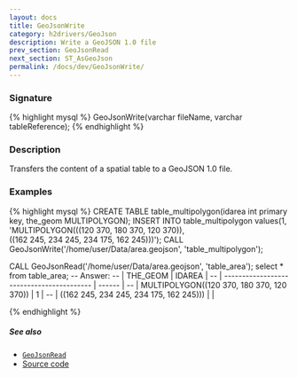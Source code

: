 ```yaml
---
layout: docs
title: GeoJsonWrite
category: h2drivers/GeoJson
description: Write a GeoJSON 1.0 file
prev_section: GeoJsonRead
next_section: ST_AsGeoJson
permalink: /docs/dev/GeoJsonWrite/
---
```


### Signature

{% highlight mysql %}
GeoJsonWrite(varchar fileName, varchar tableReference);
{% endhighlight %}

### Description
Transfers the content of a spatial table to a GeoJSON 1.0 file.

### Examples

{% highlight mysql %}
CREATE TABLE table_multipolygon(idarea int primary key, 
                                the_geom MULTIPOLYGON);
INSERT INTO table_multipolygon values(1, 
    'MULTIPOLYGON(((120 370, 180 370, 120 370)),  
                  ((162 245, 234 245, 234 175, 162 245)))');
CALL GeoJsonWrite('/home/user/Data/area.geojson', 
                  'table_multipolygon');

CALL GeoJsonRead('/home/user/Data/area.geojson',
                 'table_area');
select * from table_area;
-- Answer: 
-- |                  THE_GEOM                 | IDAREA |
-- | ----------------------------------------- | ------ |
-- | MULTIPOLYGON((120 370, 180 370, 120 370)) |      1 |
-- |   ((162 245, 234 245, 234 175, 162 245))) |        |

{% endhighlight %}

##### See also

* [`GeoJsonRead`](../GeoJsonRead)
* <a href="https://github.com/irstv/H2GIS/blob/a8e61ea7f1953d1bad194af926a568f7bc9aac96/h2drivers/src/main/java/org/h2gis/drivers/geojson/GeoJsonWrite.java" target="_blank">Source code</a>